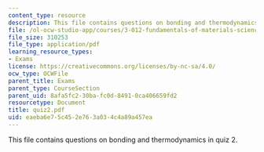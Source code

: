 ```yaml
---
content_type: resource
description: This file contains questions on bonding and thermodynamics in quiz 2.
file: /ol-ocw-studio-app/courses/3-012-fundamentals-of-materials-science-fall-2005/eaeba6e75c452e763a034c4a89a457ea_quiz2.pdf
file_size: 310253
file_type: application/pdf
learning_resource_types:
- Exams
license: https://creativecommons.org/licenses/by-nc-sa/4.0/
ocw_type: OCWFile
parent_title: Exams
parent_type: CourseSection
parent_uid: 8afa5fc2-30ba-fc0d-8491-0ca406659fd2
resourcetype: Document
title: quiz2.pdf
uid: eaeba6e7-5c45-2e76-3a03-4c4a89a457ea
---
```

This file contains questions on bonding and thermodynamics in quiz 2.